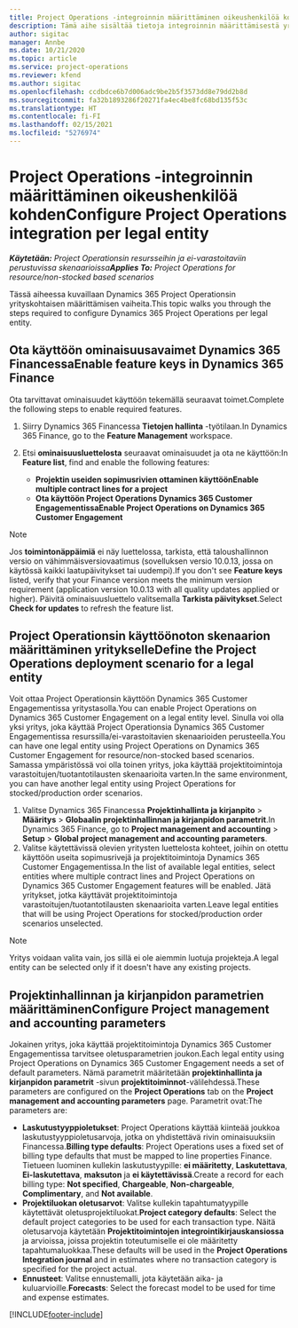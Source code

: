 ```yaml
---
title: Project Operations -integroinnin määrittäminen oikeushenkilöä kohden
description: Tämä aihe sisältää tietoja integroinnin määrittämisestä yrityksen mukaan Project Operationsissa.
author: sigitac
manager: Annbe
ms.date: 10/21/2020
ms.topic: article
ms.service: project-operations
ms.reviewer: kfend
ms.author: sigitac
ms.openlocfilehash: ccdbdce6b7d006adc9be2b5f3573dd8e79dd2b8d
ms.sourcegitcommit: fa32b1893286f20271fa4ec4be8fc68bd135f53c
ms.translationtype: HT
ms.contentlocale: fi-FI
ms.lasthandoff: 02/15/2021
ms.locfileid: "5276974"
---
```

# <a name="configure-project-operations-integration-per-legal-entity"></a><span data-ttu-id="0317a-103">Project Operations -integroinnin määrittäminen oikeushenkilöä kohden</span><span class="sxs-lookup"><span data-stu-id="0317a-103">Configure Project Operations integration per legal entity</span></span> 

<span data-ttu-id="0317a-104">_**Käytetään:** Project Operationsin resursseihin ja ei-varastoitaviin perustuvissa skenaarioissa_</span><span class="sxs-lookup"><span data-stu-id="0317a-104">_**Applies To:** Project Operations for resource/non-stocked based scenarios_</span></span>

<span data-ttu-id="0317a-105">Tässä aiheessa kuvaillaan Dynamics 365 Project Operationsin yrityskohtaisen määrittämisen vaiheita.</span><span class="sxs-lookup"><span data-stu-id="0317a-105">This topic walks you through the steps required to configure Dynamics 365 Project Operations per legal entity.</span></span>

## <a name="enable-feature-keys-in-dynamics-365-finance"></a><span data-ttu-id="0317a-106">Ota käyttöön ominaisuusavaimet Dynamics 365 Financessa</span><span class="sxs-lookup"><span data-stu-id="0317a-106">Enable feature keys in Dynamics 365 Finance</span></span>

<span data-ttu-id="0317a-107">Ota tarvittavat ominaisuudet käyttöön tekemällä seuraavat toimet.</span><span class="sxs-lookup"><span data-stu-id="0317a-107">Complete the following steps to enable required features.</span></span>

1. <span data-ttu-id="0317a-108">Siirry Dynamics 365 Financessa **Tietojen hallinta** -työtilaan.</span><span class="sxs-lookup"><span data-stu-id="0317a-108">In Dynamics 365 Finance, go to the **Feature Management** workspace.</span></span>
2. <span data-ttu-id="0317a-109">Etsi **ominaisuusluettelosta** seuraavat ominaisuudet ja ota ne käyttöön:</span><span class="sxs-lookup"><span data-stu-id="0317a-109">In **Feature list**, find and enable the following features:</span></span>
  
    - <span data-ttu-id="0317a-110">**Projektin useiden sopimusrivien ottaminen käyttöön**</span><span class="sxs-lookup"><span data-stu-id="0317a-110">**Enable multiple contract lines for a project**</span></span>
    - <span data-ttu-id="0317a-111">**Ota käyttöön Project Operations Dynamics 365 Customer Engagementissa**</span><span class="sxs-lookup"><span data-stu-id="0317a-111">**Enable Project Operations on Dynamics 365 Customer Engagement**</span></span>

> [!NOTE]
> <span data-ttu-id="0317a-112">Jos **toimintonäppäimiä** ei näy luettelossa, tarkista, että taloushallinnon versio on vähimmäisversiovaatimus (sovelluksen versio 10.0.13, jossa on käytössä kaikki laatupäivitykset tai uudempi).</span><span class="sxs-lookup"><span data-stu-id="0317a-112">If you don't see **Feature keys** listed, verify that your Finance version meets the minimum version requirement (application version 10.0.13 with all quality updates applied or higher).</span></span> <span data-ttu-id="0317a-113">Päivitä ominaisuusluettelo valitsemalla **Tarkista päivitykset**.</span><span class="sxs-lookup"><span data-stu-id="0317a-113">Select **Check for updates** to refresh the feature list.</span></span>

## <a name="define-the-project-operations-deployment-scenario-for-a-legal-entity"></a><span data-ttu-id="0317a-114">Project Operationsin käyttöönoton skenaarion määrittäminen yritykselle</span><span class="sxs-lookup"><span data-stu-id="0317a-114">Define the Project Operations deployment scenario for a legal entity</span></span>

<span data-ttu-id="0317a-115">Voit ottaa Project Operationsin käyttöön Dynamics 365 Customer Engagementissa yritystasolla.</span><span class="sxs-lookup"><span data-stu-id="0317a-115">You can enable Project Operations on Dynamics 365 Customer Engagement on a legal entity level.</span></span> <span data-ttu-id="0317a-116">Sinulla voi olla yksi yritys, joka käyttää Project Operationsia Dynamics 365 Customer Engagementissa resurssilla/ei-varastoitavien skenaarioiden perusteella.</span><span class="sxs-lookup"><span data-stu-id="0317a-116">You can have one legal entity using Project Operations on Dynamics 365 Customer Engagement for resource/non-stocked based scenarios.</span></span> <span data-ttu-id="0317a-117">Samassa ympäristössä voi olla toinen yritys, joka käyttää projektitoimintoja varastoitujen/tuotantotilausten skenaarioita varten.</span><span class="sxs-lookup"><span data-stu-id="0317a-117">In the same environment, you can have another legal entity using Project Operations for stocked/production order scenarios.</span></span>

1. <span data-ttu-id="0317a-118">Valitse Dynamics 365 Financessa **Projektinhallinta ja kirjanpito** > **Määritys** > **Globaalin projektinhallinnan ja kirjanpidon parametrit**.</span><span class="sxs-lookup"><span data-stu-id="0317a-118">In Dynamics 365 Finance, go to **Project management and accounting** > **Setup** > **Global project management and accounting parameters**.</span></span>
2. <span data-ttu-id="0317a-119">Valitse käytettävissä olevien yritysten luettelosta kohteet, joihin on otettu käyttöön useita sopimusrivejä ja projektitoimintoja Dynamics 365 Customer Engagementissa.</span><span class="sxs-lookup"><span data-stu-id="0317a-119">In the list of available legal entities, select entities where multiple contract lines and Project Operations on Dynamics 365 Customer Engagement features will be enabled.</span></span> <span data-ttu-id="0317a-120">Jätä yritykset, jotka käyttävät projektitoimintoja varastoitujen/tuotantotilausten skenaarioita varten.</span><span class="sxs-lookup"><span data-stu-id="0317a-120">Leave legal entities that will be using Project Operations for stocked/production order scenarios unselected.</span></span>

> [!NOTE]
> <span data-ttu-id="0317a-121">Yritys voidaan valita vain, jos sillä ei ole aiemmin luotuja projekteja.</span><span class="sxs-lookup"><span data-stu-id="0317a-121">A legal entity can be selected only if it doesn't have any existing projects.</span></span>

## <a name="configure-project-management-and-accounting-parameters"></a><span data-ttu-id="0317a-122">Projektinhallinnan ja kirjanpidon parametrien määrittäminen</span><span class="sxs-lookup"><span data-stu-id="0317a-122">Configure Project management and accounting parameters</span></span>

<span data-ttu-id="0317a-123">Jokainen yritys, joka käyttää projektitoimintoja Dynamics 365 Customer Engagementissa tarvitsee oletusparametrien joukon.</span><span class="sxs-lookup"><span data-stu-id="0317a-123">Each legal entity using Project Operations on Dynamics 365 Customer Engagement needs a set of default parameters.</span></span> <span data-ttu-id="0317a-124">Nämä parametrit määritetään **projektinhallinta ja kirjanpidon parametrit** -sivun **projektitoiminnot**-välilehdessä.</span><span class="sxs-lookup"><span data-stu-id="0317a-124">These parameters are configured on the **Project Operations** tab on the **Project management and accounting parameters** page.</span></span> <span data-ttu-id="0317a-125">Parametrit ovat:</span><span class="sxs-lookup"><span data-stu-id="0317a-125">The parameters are:</span></span>

  - <span data-ttu-id="0317a-126">**Laskutustyyppioletukset**: Project Operations käyttää kiinteää joukkoa laskutustyyppioletusarvoja, jotka on yhdistettävä rivin ominaisuuksiin Financessa.</span><span class="sxs-lookup"><span data-stu-id="0317a-126">**Billing type defaults**: Project Operations uses a fixed set of billing type defaults that must be mapped to line properties Finance.</span></span> <span data-ttu-id="0317a-127">Tietueen luominen kullekin laskutustyypille: **ei määritetty**, **Laskutettava**, **Ei-laskutettava**, **maksuton** ja **ei käytettävissä**.</span><span class="sxs-lookup"><span data-stu-id="0317a-127">Create a record for each billing type: **Not specified**, **Chargeable**, **Non-chargeable**, **Complimentary**, and **Not available**.</span></span>
  - <span data-ttu-id="0317a-128">**Projektiluokan oletusarvot**: Valitse kullekin tapahtumatyypille käytettävät oletusprojektiluokat.</span><span class="sxs-lookup"><span data-stu-id="0317a-128">**Project category defaults**: Select the default project categories to be used for each transaction type.</span></span> <span data-ttu-id="0317a-129">Näitä oletusarvoja käytetään **Projektitoimintojen integrointikirjauskansiossa** ja arvioissa, joissa projektin toteutumiselle ei ole määritetty tapahtumaluokkaa.</span><span class="sxs-lookup"><span data-stu-id="0317a-129">These defaults will be used in the **Project Operations Integration journal** and in estimates where no transaction category is specified for the project actual.</span></span>
  - <span data-ttu-id="0317a-130">**Ennusteet**: Valitse ennustemalli, jota käytetään aika- ja kuluarvioille.</span><span class="sxs-lookup"><span data-stu-id="0317a-130">**Forecasts**: Select the forecast model to be used for time and expense estimates.</span></span>


[!INCLUDE[footer-include](../includes/footer-banner.md)]